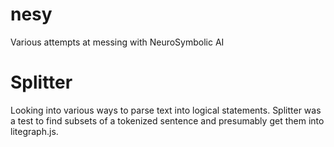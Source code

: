# nesy
Various attempts at messing with NeuroSymbolic AI

# Splitter
Looking into various ways to parse text into logical statements.  Splitter was a test to find subsets of a tokenized sentence and presumably get them into litegraph.js.

